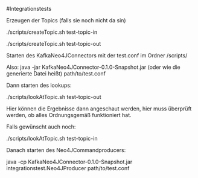 #Integrationstests

Erzeugen der Topics (falls sie noch nicht da sin)

./scripts/createTopic.sh test-topic-in

./scripts/createTopic.sh test-topic-out


Starten des KafkaNeo4JConnectors mit der test.conf im Ordner /scripts/

Also: java -jar KafkaNeo4JConnector-0.1.0-Snapshot.jar (oder wie die generierte Datei heißt) path/to/test.conf


Dann starten des lookups:

./scripts/lookAtTopic.sh test-topic-out

Hier können die Ergebnisse dann angeschaut werden, hier muss überprüft werden, ob alles Ordnungsgemäß funktioniert hat.


Falls gewünscht auch noch:

./scripts/lookAtTopic.sh test-topic-in


Danach starten des Neo4JCommandproducers:

java -cp KafkaNeo4JConnector-0.1.0-Snapshot.jar integrationstest.Neo4JProducer path/to/test.conf